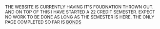 THE WEBSITE IS CURRENTLY HAVING IT'S FOUDNATION THROWN OUT. AND ON TOP OF THIS I HAVE STARTED A 22 CREDIT SEMESTER. EXPECT NO WORK TO BE DONE AS LONG AS THE SEMESTER IS HERE. THE ONLY PAGE COMPLETED SO FAR IS [BONDS](/tags/components/bonds)